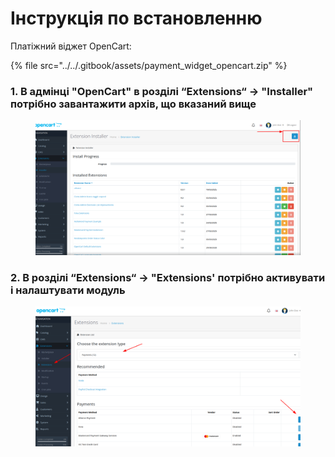 # Інструкція по встановленню

Платіжний віджет OpenCart:&#x20;

{% file src="../../.gitbook/assets/payment_widget_opencart.zip" %}

### 1.  В адмінці "OpenCart" в розділі “Extensions“ -> "Installer" потрібно завантажити архів, що вказаний вище

<figure><img src="../../.gitbook/assets/image (15).png" alt=""><figcaption></figcaption></figure>

### 2. В розділі “Extensions“ -> "Extensions' потрібно активувати і налаштувати модуль

<figure><img src="../../.gitbook/assets/image (16).png" alt=""><figcaption></figcaption></figure>

